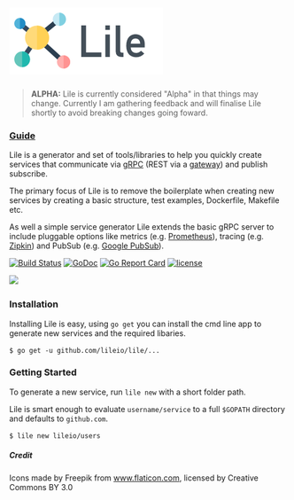 # ![logo](https://raw.githubusercontent.com/lileio/lile/master/lile.png)

> **ALPHA:** Lile is currently considered "Alpha" in that things may change. Currently I am gathering feedback and will finalise Lile shortly to avoid breaking changes going foward.

### [Guide](https://lileio.gitbooks.io/lile-user-guide/)

Lile is a generator and set of tools/libraries to help you quickly create services  that communicate via [gRPC](grpc.io) (REST via a [gateway](https://github.com/grpc-ecosystem/grpc-gateway)) and publish subscribe.

The primary focus of Lile is to remove the boilerplate when creating new services by creating a basic structure, test examples, Dockerfile, Makefile etc.

As well a simple service generator Lile extends the basic gRPC server to include pluggable options like metrics (e.g. [Prometheus](prometheus.io)), tracing (e.g. [Zipkin](zipkin.io)) and PubSub (e.g. [Google PubSub](https://cloud.google.com/pubsub/docs/overview)).

[![Build Status](https://travis-ci.org/lileio/lile.svg?branch=master)](https://travis-ci.org/lileio/lile) [![GoDoc](https://godoc.org/github.com/lileio/lile?status.svg)](https://godoc.org/github.com/lileio/lile) [![Go Report Card](https://goreportcard.com/badge/github.com/lileio/lile)](https://goreportcard.com/report/github.com/lileio/lile) [![license](https://img.shields.io/github/license/mashape/apistatus.svg)]()

![](https://dl.dropboxusercontent.com/s/z91on1e6x2k9gvj/2017-06-15%2012.04.45.gif?dl=0)

### Installation

Installing Lile is easy, using `go get` you can install the cmd line app to generate new services and the required libaries.

```
$ go get -u github.com/lileio/lile/...
```

### Getting Started

To generate a new service, run `lile new` with a short folder path. 

Lile is smart enough to evaluate `username/service` to a full `$GOPATH` directory and defaults to `github.com`.

```
$ lile new lileio/users
```

##### Credit
Icons made by Freepik from www.flaticon.com, licensed by Creative Commons BY 3.0
